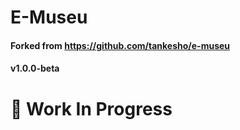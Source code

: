 # E-Museu

#### Forked from https://github.com/tankesho/e-museu

#### v1.0.0-beta

# 🚧 Work In Progress 